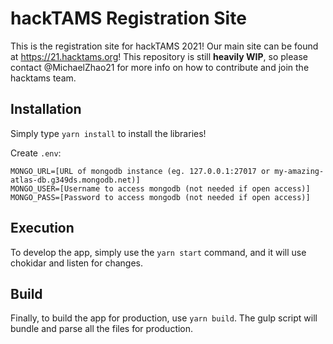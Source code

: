 # hackTAMS Registration Site

This is the registration site for hackTAMS 2021! Our main site can be found at https://21.hacktams.org! This repository is still **heavily WIP**, so please contact @MichaelZhao21 for more info on how to contribute and join the hacktams team.

## Installation

Simply type `yarn install` to install the libraries!

Create `.env`:

```
MONGO_URL=[URL of mongodb instance (eg. 127.0.0.1:27017 or my-amazing-atlas-db.g349ds.mongodb.net)]
MONGO_USER=[Username to access mongodb (not needed if open access)]
MONGO_PASS=[Password to access mongodb (not needed if open access)]
```

## Execution

To develop the app, simply use the `yarn start` command, and it will use chokidar and listen for changes.

## Build

Finally, to build the app for production, use `yarn build`. The gulp script will bundle and parse all the files for production.
